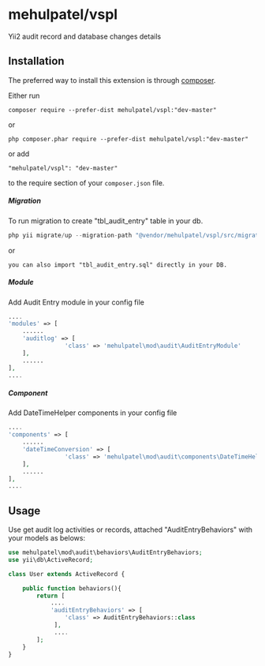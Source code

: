 mehulpatel/vspl
=============================
Yii2 audit record and database changes details 

Installation
------------

The preferred way to install this extension is through [composer](http://getcomposer.org/download/).

Either run

```
composer require --prefer-dist mehulpatel/vspl:"dev-master"
```
or

```
php composer.phar require --prefer-dist mehulpatel/vspl:"dev-master"
```

or add

```
"mehulpatel/vspl": "dev-master"
```

to the require section of your `composer.json` file.

##### Migration

To run migration to create "tbl_audit_entry" table in your db.

```php
php yii migrate/up --migration-path "@vendor/mehulpatel/vspl/src/migrations/"
```
or
```
you can also import "tbl_audit_entry.sql" directly in your DB.
```

##### Module

Add Audit Entry module in your config file

```php
....
'modules' => [
    ......
    'auditlog' => [
                'class' => 'mehulpatel\mod\audit\AuditEntryModule'
    ],
    ......
],
....
```

##### Component

Add DateTimeHelper components in your config file

```php
....
'components' => [
    ......
    'dateTimeConversion' => [
                'class' => 'mehulpatel\mod\audit\components\DateTimeHelper'
    ],
    ......
],
....
```
Usage
-----

Use get audit log activities or records, attached "AuditEntryBehaviors" with your models as belows:

```php
use mehulpatel\mod\audit\behaviors\AuditEntryBehaviors;
use yii\db\ActiveRecord;

class User extends ActiveRecord {

    public function behaviors(){
        return [ 
            ....
            'auditEntryBehaviors' => [
                'class' => AuditEntryBehaviors::class
             ],
             ....
        ];
    }
}
```
